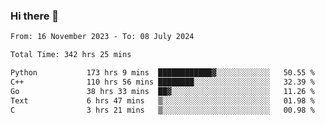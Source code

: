 ### Hi there 👋

<!--
**floyiac/floyiac** is a ✨ _special_ ✨ repository because its `README.md` (this file) appears on your GitHub profile.

Here are some ideas to get you started:

- 🔭 I’m currently working on ...
- 🌱 I’m currently learning ...
- 👯 I’m looking to collaborate on ...
- 🤔 I’m looking for help with ...
- 💬 Ask me about ...
- 📫 How to reach me: ...
- 😄 Pronouns: ...
- ⚡ Fun fact: ...
-->

<!--START_SECTION:waka-->

```txt
From: 16 November 2023 - To: 08 July 2024

Total Time: 342 hrs 25 mins

Python           173 hrs 9 mins  ████████████▓░░░░░░░░░░░░   50.55 %
C++              110 hrs 56 mins ████████░░░░░░░░░░░░░░░░░   32.39 %
Go               38 hrs 33 mins  ██▓░░░░░░░░░░░░░░░░░░░░░░   11.26 %
Text             6 hrs 47 mins   ▒░░░░░░░░░░░░░░░░░░░░░░░░   01.98 %
C                3 hrs 21 mins   ▒░░░░░░░░░░░░░░░░░░░░░░░░   00.98 %
```

<!--END_SECTION:waka-->
